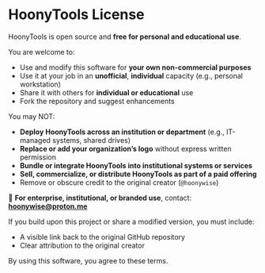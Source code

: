 HoonyTools License  
===================

HoonyTools is open source and **free for personal and educational use**.

You are welcome to:

- Use and modify this software for **your own non-commercial purposes**
- Use it at your job in an **unofficial**, **individual** capacity (e.g., personal workstation)
- Share it with others for **individual or educational** use
- Fork the repository and suggest enhancements

You may NOT:

- **Deploy HoonyTools across an institution or department** (e.g., IT-managed systems, shared drives)
- **Replace or add your organization’s logo** without express written permission
- **Bundle or integrate HoonyTools into institutional systems or services**
- **Sell, commercialize, or distribute HoonyTools as part of a paid offering**
- Remove or obscure credit to the original creator (`@hoonywise`)

📩 **For enterprise, institutional, or branded use**, contact:  
**[hoonywise@proton.me](mailto:hoonywise@proton.me)**

If you build upon this project or share a modified version, you must include:

- A visible link back to the original GitHub repository
- Clear attribution to the original creator

By using this software, you agree to these terms.
